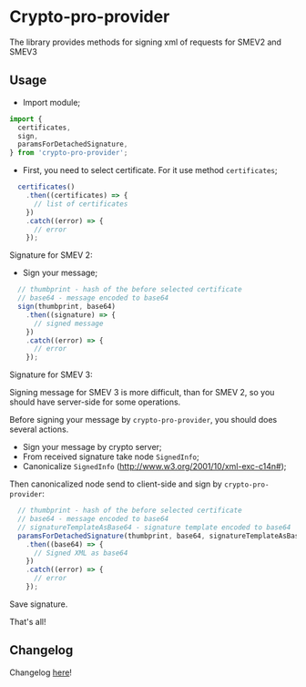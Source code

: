 # Crypto-pro-provider
The library provides methods for signing xml of requests for SMEV2 and SMEV3

## Usage

- Import module;

``` javascript
import {
  certificates,
  sign,
  paramsForDetachedSignature,
} from 'crypto-pro-provider';
```

- First, you need to select certificate. For it use method `certificates`;

``` javascript
  certificates()
    .then((certificates) => {
      // list of certificates
    })
    .catch((error) => {
      // error
    });
```

Signature for SMEV 2:

- Sign your message;

``` javascript
  // thumbprint - hash of the before selected certificate
  // base64 - message encoded to base64
  sign(thumbprint, base64)
    .then((signature) => {
      // signed message
    })
    .catch((error) => {
      // error
    });
```

Signature for SMEV 3:

Signing message for SMEV 3 is more difficult, than for SMEV 2, so you should have server-side for some operations.

Before signing your message by `crypto-pro-provider`, you should does several actions.

- Sign your message by crypto server;
- From received signature take node `SignedInfo`;
- Canonicalize `SignedInfo` (http://www.w3.org/2001/10/xml-exc-c14n#);

Then canonicalized node send to client-side and sign by `crypto-pro-provider`:

``` javascript
  // thumbprint - hash of the before selected certificate
  // base64 - message encoded to base64
  // signatureTemplateAsBase64 - signature template encoded to base64
  paramsForDetachedSignature(thumbprint, base64, signatureTemplateAsBase64)
    .then((base64) => {
      // Signed XML as base64
    })
    .catch((error) => {
      // error
    });
```

Save signature.

That's all!

## Changelog

Changelog [here](https://github.com/VMashanov/crypto-pro-provider/blob/master/CHANGELOG.md)!
